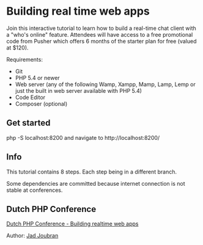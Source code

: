 # Building real time web apps

Join this interactive tutorial to learn how to build a real-time chat client with a "who's online" feature.
Attendees will have access to a free promotional code from Pusher which offers 6 months of the starter plan for free (valued at $120).

Requirements:

+ Git
+ PHP 5.4 or newer
+ Web server (any of the following Wamp, Xampp, Mamp, Lamp, Lemp or just the built in web server available with PHP 5.4)
+ Code Editor
+ Composer (optional)


## Get started

php -S localhost:8200 and navigate to http://localhost:8200/

## Info

This tutorial contains 8 steps. Each step being in a different branch.

Some dependencies are committed because internet connection is not stable at conferences.


## Dutch PHP Conference

[Dutch PHP Conference - Building realtime web apps](http://www.phpconference.nl/building-realtime-web-apps)

Author: [Jad Joubran](http://www.phpconference.nl/jad-joubran)